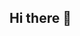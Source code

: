 ## Hi there 👋

<!--
**divya28jain/divya28jain** is a ✨ _special_ ✨ repository because its `README.md` (this file) appears on your GitHub profile.

Here are some ideas to get you started:

- 🔭 I’m currently working on Andriod Apps and Frontend Projects.
- 🌱 I’m currently learning Kotlin , Python .
- 👯 I’m looking to collaborate on ...
- 🤔 I’m looking for help with ...
- 💬 Ask me about Web Development , Android Development and Programming Concepts.
- 📫 How to reach me: www.linkedin.com/in/divya-jain-0a99b7280
- 😄 Pronouns: 
- ⚡ Fun fact: I am a lazy person but I love to work on technologies and to contribute in this world of tech.
-->

